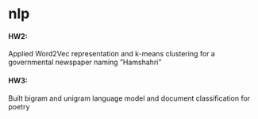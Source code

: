 # nlp 
#### HW2: 
Applied Word2Vec representation and k-means clustering for a governmental newspaper naming ”Hamshahri”
#### HW3:
Built bigram and unigram language model and document classification for poetry
